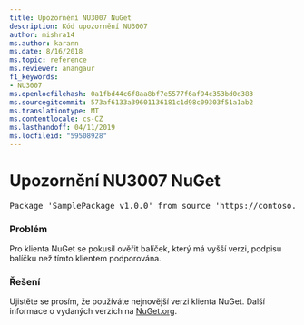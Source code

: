 ```yaml
---
title: Upozornění NU3007 NuGet
description: Kód upozornění NU3007
author: mishra14
ms.author: karann
ms.date: 8/16/2018
ms.topic: reference
ms.reviewer: anangaur
f1_keywords:
- NU3007
ms.openlocfilehash: 0a1fbd44c6f8aa8bf7e5577f6af94c353bd0d383
ms.sourcegitcommit: 573af6133a39601136181c1d98c09303f51a1ab2
ms.translationtype: MT
ms.contentlocale: cs-CZ
ms.lasthandoff: 04/11/2019
ms.locfileid: "59508928"
---
```

# <a name="nuget-warning-nu3007"></a>Upozornění NU3007 NuGet

<pre>Package 'SamplePackage v1.0.0' from source 'https://contoso.com/index.json': The package signature format version is not supported. Updating your client may solve this problem.</pre>

### <a name="issue"></a>Problém

Pro klienta NuGet se pokusil ověřit balíček, který má vyšší verzi, podpisu balíčku než tímto klientem podporována.


### <a name="solution"></a>Řešení

Ujistěte se prosím, že používáte nejnovější verzi klienta NuGet. Další informace o vydaných verzích na [NuGet.org](https://www.nuget.org/downloads).


